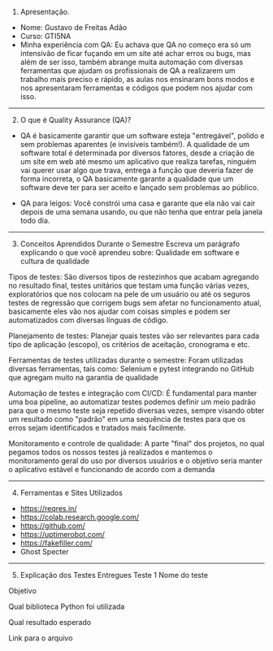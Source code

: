 
1. Apresentação.
- Nome: Gustavo de Freitas Adão
- Curso: GTI5NA
- Minha experiência com QA: Eu achava que QA no começo era só um intensivão de ficar fuçando em um site até achar erros ou bugs, mas além de ser isso, também abrange muita automação com diversas ferramentas que ajudam os profissionais de QA a realizarem um trabalho mais preciso e rápido, as aulas nos ensinaram bons modos e nos apresentaram ferramentas e códigos que podem nos ajudar com isso.
___________________________________________________________________________
2. O que é Quality Assurance (QA)?
- QA é basicamente garantir que um software esteja "entregável", polido e sem problemas aparentes (e invisíveis também!). A qualidade de um software total é determinada por diversos fatores, desde a criação de um site em web até mesmo um aplicativo que realiza tarefas, ninguém vai querer usar algo que trava, entrega a função que deveria fazer de forma incorreta, o QA basicamente garante a qualidade que um software deve ter para ser aceito e lançado sem problemas ao público.

- QA para leigos: Você constrói uma casa e garante que ela não vai cair depois de uma semana usando, ou que não tenha que entrar pela janela todo dia.
___________________________________________________________________________
3. Conceitos Aprendidos Durante o Semestre
Escreva um parágrafo explicando o que você aprendeu sobre:
Qualidade em software e cultura de qualidade


Tipos de testes: São diversos tipos de restezinhos que acabam agregando no resultado final, testes unitários que testam uma função várias vezes, exploratórios que nos colocam na pele de um usuário ou até os seguros testes de regressão que corrigem bugs sem afetar no funcionamento atual, basicamente eles vão nos ajudar com coisas simples e podem ser automatizados com diversas línguas de código.


Planejamento de testes: Planejar quais testes vão ser relevantes para cada tipo de aplicação (escopo), os critérios de aceitação, cronograma e etc.


Ferramentas de testes utilizadas durante o semestre: Foram utilizadas diversas ferramentas, tais como: Selenium e pytest integrando no GitHub que agregam muito na garantia de qualidade


Automação de testes e integração com CI/CD: É fundamental para manter uma boa pipeline, ao automatizar testes podemos definir um meio padrão para que o mesmo teste seja repetido diversas vezes, sempre visando obter um resultado como "padrão" em uma sequência de testes para que os erros sejam identificados e tratados mais facilmente.


Monitoramento e controle de qualidade: A parte "final" dos projetos, no qual pegamos todos os nossos testes já realizados e mantemos o monitoramento geral do uso por diversos usuários e o objetivo seria manter o aplicativo estável e funcionando de acordo com a demanda
___________________________________________________________________________
4. Ferramentas e Sites Utilizados
- https://reqres.in/
- https://colab.research.google.com/
- https://github.com/
- https://uptimerobot.com/
- https://fakefiller.com/
- Ghost Specter
___________________________________________________________________________
5. Explicação dos Testes Entregues
 Teste 1
Nome do teste

Objetivo

Qual biblioteca Python foi utilizada

Qual resultado esperado

Link para o arquivo


